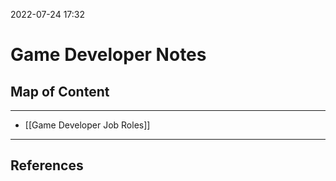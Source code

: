 2022-07-24 17:32
# Game Developer Notes

## Map of Content
---
* [[Game Developer Job Roles]]


---
## References

